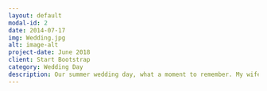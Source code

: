 ```yaml
---
layout: default
modal-id: 2
date: 2014-07-17
img: Wedding.jpg
alt: image-alt
project-date: June 2018
client: Start Bootstrap
category: Wedding Day
description: Our summer wedding day, what a moment to remember. My wife and I were lucky to have all of our family attend our special day. It was fun, crazy, stressful, and at times nerve wrecking day. One thing we would change about this day was the DJ, not our best choice and also totally recommend to add cleanup service. We ended up picking up on our own wedding day, so you get what you pay for. 
---
```

